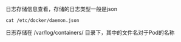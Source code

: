 日志存储信息查看，存储的日志类型一般是json

~~~shell
cat /etc/docker/daemon.json
~~~

日志存储在 /var/log/containers/ 目录下，其中的文件名对于Pod的名称